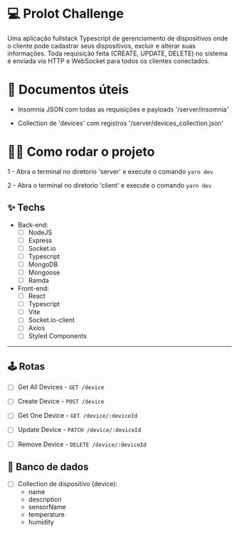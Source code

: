 # 💻 ProIot Challenge
Uma aplicação fullstack Typescript de gerenciamento de dispositivos onde o cliente pode cadastrar seus dispositivos, excluir e alterar suas informações. Toda requisição feita (CREATE, UPDATE, DELETE) no sistema é enviada via HTTP e WebSocket para todos os clientes conectados.

# 📜 Documentos úteis
* Insomnia JSON com todas as requisições e payloads '/server/insomnia'

* Collection de 'devices' com registros '/server/devices_collection.json'

# 🤹‍♀️ Como rodar o projeto
1 - Abra o terminal no diretorio 'server' e execute o comando `yarn dev`

2 - Abra o terminal no diretorio 'client' e execute o comando `yarn dev`

## ✨ Techs
  * Back-end:
    -  [ ] NodeJS
    -  [ ] Express
    -  [ ] Socket.io
    -  [ ] Typescript
    -  [ ] MongoDB
    -  [ ] Mongoose
    -  [ ] Ramda
  * Front-end:
    -  [ ] React
    -  [ ] Typescript
    -  [ ] Vite
    -  [ ] Socket.io-client
    -  [ ] Axios
    -  [ ] Styled Components
    
<hr />

## 🕹 Rotas
- [ ] Get All Devices - `GET /device`

- [ ] Create Device - `POST /device`

- [ ] Get One Device - `GET /device/:deviceId`

- [ ] Update Device - `PATCH /device/:deviceId`

- [ ] Remove Device - `DELETE /device/:deviceId`

## 💾 Banco de dados
- [ ] Collection de dispositivo (device):
   - name
   - description
   - sensorName
   - temperature
   - humidity
    
     
    
